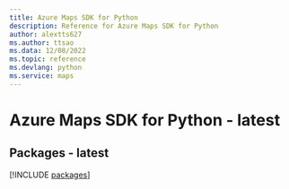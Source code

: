 ```yaml
---
title: Azure Maps SDK for Python
description: Reference for Azure Maps SDK for Python
author: alextts627
ms.author: ttsao
ms.data: 12/08/2022
ms.topic: reference
ms.devlang: python
ms.service: maps
---
```

# Azure Maps SDK for Python - latest
## Packages - latest
[!INCLUDE [packages](maps-index.md)]